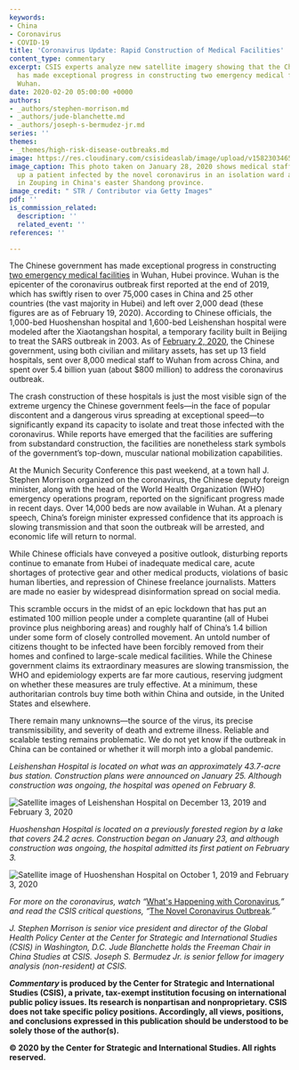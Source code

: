 ```yaml
---
keywords:
- China
- Coronavirus
- COVID-19
title: 'Coronavirus Update: Rapid Construction of Medical Facilities'
content_type: commentary
excerpt: CSIS experts analyze new satellite imagery showing that the Chinese government
  has made exceptional progress in constructing two emergency medical facilities in
  Wuhan.
date: 2020-02-20 05:00:00 +0000
authors:
- _authors/stephen-morrison.md
- _authors/jude-blanchette.md
- _authors/joseph-s-bermudez-jr.md
series: ''
themes:
- _themes/high-risk-disease-outbreaks.md
image: https://res.cloudinary.com/csisideaslab/image/upload/v1582303465/health-commission/GettyImages-1197870974_uj3xaj.jpg
image_caption: This photo taken on January 28, 2020 shows medical staff members cheering
  up a patient infected by the novel coronavirus in an isolation ward at a hospital
  in Zouping in China's easter Shandong province.
image_credit: " STR / Contributor via Getty Images"
pdf: ''
is_commission_related:
  description: ''
  related_event: ''
references: ''

---
```

The Chinese government has made exceptional progress in constructing [two emergency medical facilities](https://www.wsj.com/articles/how-china-can-build-a-coronavirus-hospital-in-10-days-11580397751?mod=article_inli&mod=article_inline) in Wuhan, Hubei province. Wuhan is the epicenter of the coronavirus outbreak first reported at the end of 2019, which has swiftly risen to over 75,000 cases in China and 25 other countries (the vast majority in Hubei) and left over 2,000 dead (these figures are as of February 19, 2020). According to Chinese officials, the 1,000-bed Huoshenshan hospital and 1,600-bed Leishenshan hospital were modeled after the Xiaotangshan hospital, a temporary facility built in Beijing to treat the SARS outbreak in 2003. As of [February 2, 2020](https://www.wsj.com/articles/chinas-leader-wages-a-war-on-two-frontsviral-and-political-11581116451), the Chinese government, using both civilian and military assets, has set up 13 field hospitals, sent over 8,000 medical staff to Wuhan from across China, and spent over 5.4 billion yuan (about $800 million) to address the coronavirus outbreak.

The crash construction of these hospitals is just the most visible sign of the extreme urgency the Chinese government feels—in the face of popular discontent and a dangerous virus spreading at exceptional speed—to significantly expand its capacity to isolate and treat those infected with the coronavirus. While reports have emerged that the facilities are suffering from substandard construction, the facilities are nonetheless stark symbols of the government’s top-down, muscular national mobilization capabilities.

At the Munich Security Conference this past weekend, at a town hall J. Stephen Morrison organized on the coronavirus, the Chinese deputy foreign minister, along with the head of the World Health Organization (WHO) emergency operations program, reported on the significant progress made in recent days. Over 14,000 beds are now available in Wuhan. At a plenary speech, China’s foreign minister expressed confidence that its approach is slowing transmission and that soon the outbreak will be arrested, and economic life will return to normal.

While Chinese officials have conveyed a positive outlook, disturbing reports continue to emanate from Hubei of inadequate medical care, acute shortages of protective gear and other medical products, violations of basic human liberties, and repression of Chinese freelance journalists. Matters are made no easier by widespread disinformation spread on social media.

This scramble occurs in the midst of an epic lockdown that has put an estimated 100 million people under a complete quarantine (all of Hubei province plus neighboring areas) and roughly half of China’s 1.4 billion under some form of closely controlled movement. An untold number of citizens thought to be infected have been forcibly removed from their homes and confined to large-scale medical facilities. While the Chinese government claims its extraordinary measures are slowing transmission, the WHO and epidemiology experts are far more cautious, reserving judgment on whether these measures are truly effective. At a minimum, these authoritarian controls buy time both within China and outside, in the United States and elsewhere.

There remain many unknowns—the source of the virus, its precise transmissibility, and severity of death and extreme illness. Reliable and scalable testing remains problematic. We do not yet know if the outbreak in China can be contained or whether it will morph into a global pandemic.

_Leishenshan Hospital is located on what was an approximately 43.7-acre bus station. Construction plans were announced on January 25. Although construction was ongoing, the hospital was opened on February 8._

![Satellite images of Leishenshan Hospital on December 13, 2019 and February 3, 2020](https://res.cloudinary.com/csisideaslab/image/upload/v1582304867/health-commission/cvirus1_lsffox.jpg "Leishenshan Hospital")

_Huoshenshan Hospital is located on a previously forested region by a lake that covers 24.2 acres. Construction began on January 23, and although construction was ongoing, the hospital admitted its first patient on February 3._

![Satellite image of Huoshenshan Hospital on October 1, 2019 and February 3, 2020](https://res.cloudinary.com/csisideaslab/image/upload/v1582305054/health-commission/cvirus2_azpjl4.jpg "Huoshenshan Hospital")

_For more on the coronavirus, watch “_[What's Happening with Coronavirus](https://www.youtube.com/watch?v=QW0Q8cSBpUA&feature=youtu.be)_,” and read the CSIS critical questions, “_[The Novel Coronavirus Outbreak](https://www.csis.org/analysis/novel-coronavirus-outbreak)_.”_

_J. Stephen Morrison is senior vice president and director of the Global Health Policy Center at the Center for Strategic and International Studies (CSIS) in Washington, D.C. Jude Blanchette holds the Freeman Chair in China Studies at CSIS. Joseph S. Bermudez Jr. is senior fellow for imagery analysis (non-resident) at CSIS._

**_Commentary_ is produced by the Center for Strategic and International Studies (CSIS), a private, tax-exempt institution focusing on international public policy issues. Its research is nonpartisan and nonproprietary. CSIS does not take specific policy positions. Accordingly, all views, positions, and conclusions expressed in this publication should be understood to be solely those of the author(s).**

**© 2020 by the Center for Strategic and International Studies. All rights reserved.**